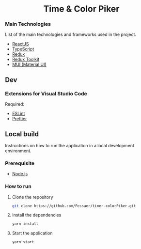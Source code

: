 <!-- project Logo/Banner -->

  <h1 align="center">Time & Color Piker</h1>

### Main Technologies

List of the main technologies and frameworks used in the project.

- [ReactJS](https://reactjs.org/)
- [TypeScript](https://www.typescriptlang.org/)
- [Redux](https://redux.js.org/)
- [Redux Toolkit](https://redux-toolkit.js.org)
- [MUI (Material UI)](https://mui.com/)

## Dev

### Extensions for Visual Studio Code

Required:

- [ESLint](https://marketplace.visualstudio.com/items?itemName=dbaeumer.vscode-eslint)
- [Prettier](https://marketplace.visualstudio.com/items?itemName=esbenp.prettier-vscode)

## Local build

Instructions on how to run the application in a local development environment.

### Prerequisite

- [Node.js](https://nodejs.org/en/download/)

### How to run

1. Clone the repository
   ```sh
   git clone https://github.com/Fessaer/timer-colorPiker.git
   ```
2. Install the dependencies
   ```sh
   yarn install
   ```
3. Start the application
   ```sh
   yarn start
   ```
